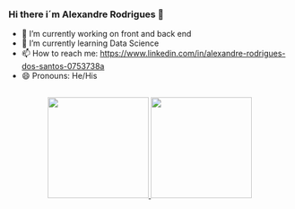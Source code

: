 ### Hi there i´m Alexandre Rodrigues 👋


- 🔭 I’m currently working on front and back end
- 🌱 I’m currently learning Data Science
- 📫 How to reach me: https://www.linkedin.com/in/alexandre-rodrigues-dos-santos-0753738a
- 😄 Pronouns: He/His

## 
<div align="center">
  <a href="https://github.com/Arsantos1804">
  <img height="180em" src="https://github-readme-stats.vercel.app/api?username=Arsantos1804&show_icons=true&theme=dark&include_all_commits=true&count_private=true"/>
  <img height="180em" src="https://github-readme-stats.vercel.app/api/top-langs/?username=Arsantos1804&layout=compact&langs_count=7&theme=dark"/>
</div>

